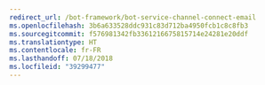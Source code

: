 ```yaml
---
redirect_url: /bot-framework/bot-service-channel-connect-email
ms.openlocfilehash: 3b6a633528ddc931c83d712ba4950fcb1c8c8fb3
ms.sourcegitcommit: f576981342fb3361216675815714e24281e20ddf
ms.translationtype: HT
ms.contentlocale: fr-FR
ms.lasthandoff: 07/18/2018
ms.locfileid: "39299477"
---
```

